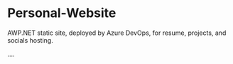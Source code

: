 # Personal-Website
 AWP.NET static site, deployed by Azure DevOps, for resume, projects, and socials hosting.
 



 ....
